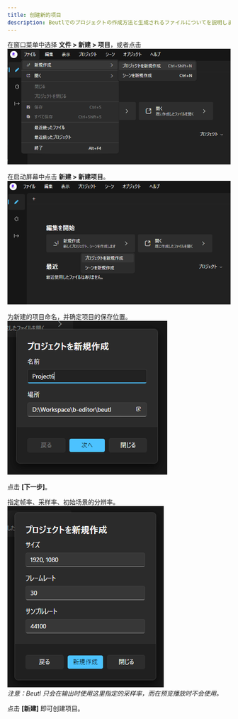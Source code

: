 ```yaml
---
title: 创建新的项目
description: Beutlでのプロジェクトの作成方法と生成されるファイルについてを説明します
---
```


在窗口菜单中选择 __文件 > 新建 > 项目__，或者点击  
![从菜单中新建项目](_images/2.create-project/menu.png)

在启动屏幕中点击 __新建 > 新建项目__。  
![从启动屏幕中新建项目](_images/2.create-project/start.png)

为新建的项目命名，并确定项目的保存位置。  
![项目名称和位置](_images/2.create-project/name-location.png)

点击 __[下一步]__。

指定帧率、采样率、初始场景的分辨率。  
![设置](_images/2.create-project/options.png)  
_注意：Beutl 只会在输出时使用这里指定的采样率，而在预览播放时不会使用。_

点击 __[新建]__ 即可创建项目。

